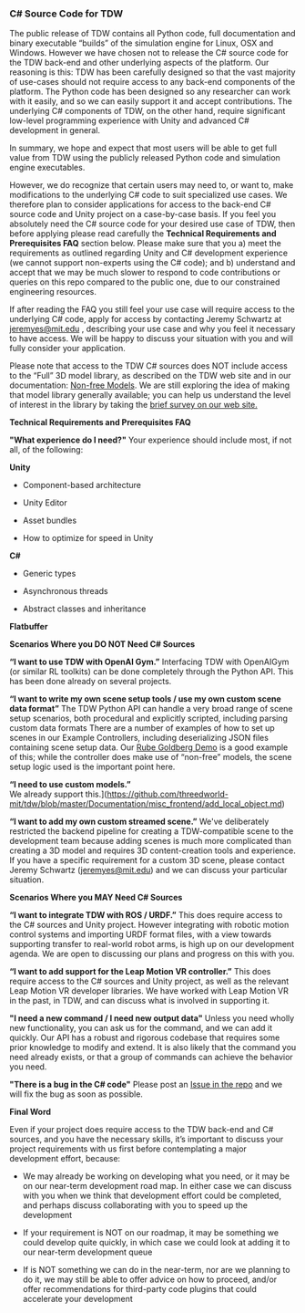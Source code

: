 ### C# Source Code for TDW

The public release of TDW contains all Python code, full documentation and binary executable “builds” of the simulation engine for Linux, OSX and Windows.  However we have chosen not to release the C# source code for the TDW back-end and other underlying aspects of the platform. Our reasoning is this: TDW has been carefully designed so that the vast majority of use-cases should not require access to any back-end components of the platform. The Python code has been designed so any researcher can work with it easily, and so we can easily support it and accept contributions. The underlying C# components of TDW, on the other hand, require significant low-level programming experience with Unity and advanced C# development in general. 

In summary, we hope and expect that most users will be able to get full value from TDW using the publicly released Python code and simulation engine executables.

However, we do recognize that certain users may need to, or want to, make modifications to the underlying C# code to suit specialized use cases. We therefore plan to consider applications for access to the back-end C# source code and Unity project on a case-by-case basis.  If you feel you absolutely need the C# source code for your desired use case of TDW, then before applying please read carefully the **Technical Requirements and Prerequisites FAQ**  section below.  Please make sure that you a) meet the requirements as outlined regarding Unity and C# development experience (we cannot support non-experts using the C# code); and b) understand and accept that we may be much slower to respond to code contributions or queries on this repo compared to the public one, due to our constrained engineering resources.

If after reading  the FAQ you still feel your use case will require access to the underlying C# code, apply for access by contacting Jeremy Schwartz at [jeremyes@mit.edu](mailto:jeremyes@mit.edu) , describing your use case and why you feel it necessary to have access. We will be happy to discuss your situation with you and will fully consider your application.

Please note that access to the TDW C# sources does NOT include access to the “Full” 3D model library, as described on the TDW web site and in our documentation: [Non-free Models](https://github.com/threedworld-mit/tdw/blob/v1.6.0.4/Documentation/misc_frontend/models_full.md). We are still exploring the idea of making that model library generally available; you can help us understand the level of interest in the library by taking the [brief survey on our web site.](https://docs.google.com/forms/d/e/1FAIpQLSeJGR_PXlVRwOis9dcM2SDwP3Jcuf78Yo0TLmgLWLpuQI9Xig/viewform)



 **Technical Requirements and Prerequisites FAQ**

**"What experience do I need?"**  Your experience should include most, if not all, of the following:

**Unity**

- Component-based architecture

- Unity Editor

- Asset bundles

- How to optimize for speed in Unity


**C#**

- Generic types

- Asynchronous threads

- Abstract classes and inheritance


**Flatbuffer**

 

**Scenarios Where you DO NOT Need C# Sources**

**“I want to use TDW with OpenAI Gym.”** 
Interfacing TDW with OpenAIGym (or similar RL toolkits) can be done completely through the Python API. This has been done already on several projects.

**“I want to write my own scene setup tools / use my own custom scene data format”** 
The TDW Python API can handle a very broad range of scene setup scenarios, both procedural and explicitly scripted, including parsing custom data formats There are a number of examples of how to set up scenes in our Example Controllers, including deserializing JSON files containing scene setup data. Our [Rube Goldberg Demo](https://github.com/threedworld-mit/tdw/blob/master/Documentation/python/use_cases/rube_goldberg.md) is a good example of this; while the controller does make use of “non-free” models, the scene setup logic used is the important point here.

**“I need to use custom models.”**  
We already support this.](https://github.com/threedworld-mit/tdw/blob/master/Documentation/misc_frontend/add_local_object.md)

**“I want to add my own custom streamed scene.”** 
We've deliberately restricted the backend pipeline for creating a TDW-compatible scene to the development team because adding scenes is much more complicated than creating a 3D model and requires 3D content-creation tools and experience. If you have a specific requirement for a custom 3D scene, please contact Jeremy Schwartz ([jeremyes@mit.edu](mailto:jeremyes@mit.edu)) and we can discuss your particular situation.

 

**Scenarios Where you MAY Need C# Sources**

**“I want to integrate TDW with ROS / URDF.”** 
This does require access to the C# sources and Unity project. However integrating with robotic motion control systems and importing URDF format files, with a view towards supporting transfer to real-world robot arms, is high up on our development agenda.  We are open to discussing our plans and progress on this with you.

**“I want to add support for the Leap Motion VR controller.”**
This does require access to the C# sources and Unity project, as well as the relevant Leap Motion VR developer libraries.  We have worked with Leap Motion VR in the past, in TDW, and can discuss what is involved in supporting it.

**"I need a new command / I need new output data"**
Unless you need wholly new functionality, you can ask us for the command, and we can add it quickly. Our API has a robust and rigorous codebase that requires some prior knowledge to modify and extend. It is also likely that the command you need already exists, or that a group of commands can achieve the behavior you need.

 **"There is a bug in the C# code"**
Please post an [Issue in the repo](https://github.com/threedworld-mit/tdw/issues) and we will fix the bug as soon as possible.

 

**Final Word**

Even if your project does require access to the TDW back-end and C# sources, and you have the necessary skills, it’s important to discuss your project requirements with us first before contemplating a major development effort, because:

- We may already be working on developing what you need, or it may be on our near-term development road map. In either case we can discuss with you when we think that development effort could be completed, and perhaps discuss collaborating with you to speed up the development

- If your requirement is NOT on our roadmap, it may be something we could develop quite quickly, in which case we could look at adding it to our near-term development queue

- If is NOT something we can do in the near-term, nor are we planning to do it, we may still be able to offer advice on how to proceed, and/or offer recommendations for third-party code plugins that could accelerate your development


 

 

 

 

